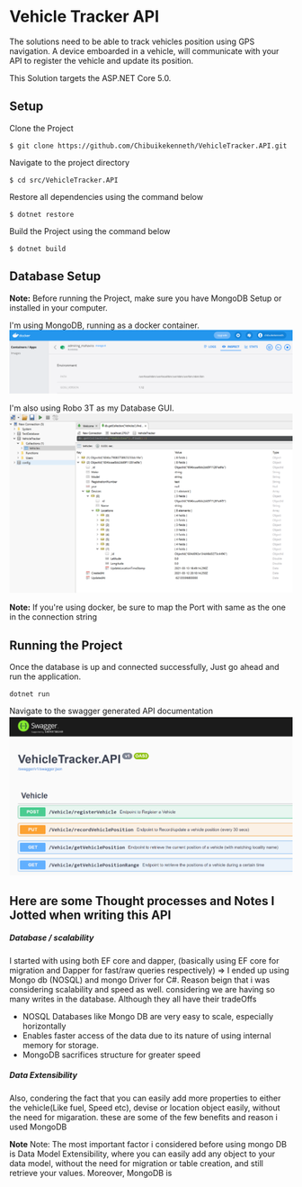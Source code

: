 # Vehicle Tracker API

The solutions need to be able to track vehicles position using GPS navigation. A device emboarded in a vehicle,
will communicate with your API to register the vehicle and update its position.

This Solution targets the ASP.NET Core 5.0.

## Setup

Clone the Project
```
$ git clone https://github.com/Chibuikekenneth/VehicleTracker.API.git
```
Navigate to the project directory
```
$ cd src/VehicleTracker.API
```
Restore all dependencies using the command below

```
$ dotnet restore
```
Build the Project using the command below

```
$ dotnet build
```


## Database Setup
**Note:** Before running the Project, make sure you have MongoDB Setup or installed in your computer. 

I'm using MongoDB, running as a docker container. 
![Alt text](https://github.com/Chibuikekenneth/VehicleTracker.API/blob/main/Images/trackerDocker.PNG?raw=true "Title")

I'm also using Robo 3T as my Database GUI.
![Alt text](https://github.com/Chibuikekenneth/VehicleTracker.API/blob/main/Images/trackerDB.PNG?raw=true "Title")

**Note:** If you're using docker, be sure to map the Port with same as the one in the connection string


## Running the Project
Once the database is up and connected successfully, Just go ahead and run the application.
```
dotnet run
```
 Navigate to the swagger generated API documentation
 ![Alt text](https://github.com/Chibuikekenneth/VehicleTracker.API/blob/main/Images/trackerAPI.PNG?raw=true "Title")



## Here are some Thought processes and Notes I Jotted when writing this API

##### Database / scalability
I started with using both EF core and dapper, (basically using EF core for migration and Dapper for fast/raw queries respectively) => I ended up using Mongo db (NOSQL) and mongo Driver for C#. Reason beign that i was considering scalability and speed as well. considering we are having so many writes in the database. Although they all have their tradeOffs

* NOSQL Databases like Mongo DB are very easy to scale, especially horizontally
* Enables faster access of the data due to its nature of using internal memory for storage.
* MongoDB sacrifices structure for greater speed

##### Data Extensibility
Also, condering the fact that you can easily add more properties to either the vehicle(Like fuel, Speed etc), devise or location object easily, without the need for migaration. these are some of the few benefits and reason i used MongoDB

**Note** Note: The most important factor i considered before using mongo DB is Data Model Extensibility, where you can easily add any object to your data model, without the need for migration or table creation, and still retrieve your values. Moreover, MongoDB is 
